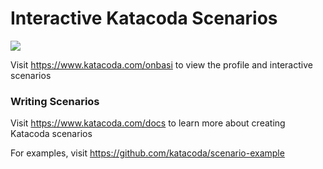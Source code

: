 # Interactive Katacoda Scenarios

[![](http://shields.katacoda.com/katacoda/onbasi/count.svg)](https://www.katacoda.com/onbasi "Get your profile on Katacoda.com")

Visit https://www.katacoda.com/onbasi to view the profile and interactive scenarios

### Writing Scenarios
Visit https://www.katacoda.com/docs to learn more about creating Katacoda scenarios

For examples, visit https://github.com/katacoda/scenario-example
